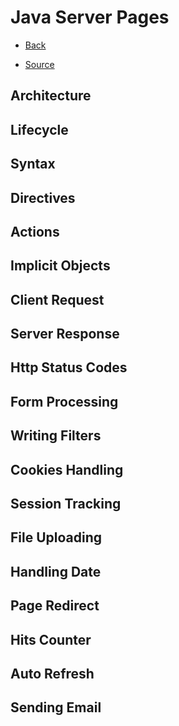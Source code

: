 # Java Server Pages

+ [Back](../README.md)

+ [Source](https://www.tutorialspoint.com/jsp/)

## Architecture
## Lifecycle
## Syntax
## Directives
## Actions
## Implicit Objects
## Client Request
## Server Response
## Http Status Codes
## Form Processing
## Writing Filters
## Cookies Handling
## Session Tracking
## File Uploading
## Handling Date
## Page Redirect
## Hits Counter
## Auto Refresh
## Sending Email
